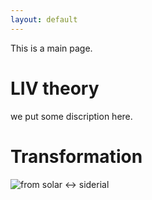 ```yaml
---
layout: default
---
```


This is a main page.



# LIV theory  

we put some discription here.

# Transformation   

![from solar <-> siderial](https://scitechdaily.com/images/Gravitational-Waves.gif)

